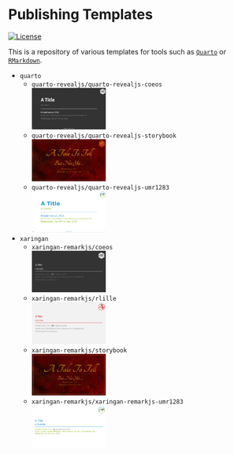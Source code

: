 Publishing Templates
================

<!-- badges: start -->

[![License](https://img.shields.io/github/license/mcanouil/publishing-templates.png)](LICENSE)
<!-- badges: end -->

This is a repository of various templates for tools such as
[`Quarto`](https://quarto.org) or
[`RMarkdown`](https://rmarkdown.rstudio.com/).

-   `quarto`
    -   `quarto-revealjs/quarto-revealjs-coeos`  
        [<img alt="Title slide of `quarto-revealjs/quarto-revealjs-coeos`" src="thumbs/quarto-coeos.png" width="150" />](https://m.canouil.fr/publishing-templates/quarto-coeos.html)
    -   `quarto-revealjs/quarto-revealjs-storybook`  
        [<img alt="Title slide of `quarto-revealjs/quarto-revealjs-storybook`" src="thumbs/quarto-storybook.png" width="150" />](https://m.canouil.fr/publishing-templates/quarto-storybook.html)
    -   `quarto-revealjs/quarto-revealjs-umr1283`  
        [<img alt="Title slide of `quarto-revealjs/quarto-revealjs-umr1283`" src="thumbs/quarto-umr1283.png" width="150" />](https://m.canouil.fr/publishing-templates/quarto-umr1283.html)
-   `xaringan`
    -   `xaringan-remarkjs/coeos`  
        [<img alt="Title slide of `xaringan-remarkjs/coeos`" src="thumbs/xaringan-coeos.png" width="150" />](https://m.canouil.fr/publishing-templates/xaringan-coeos.html)
    -   `xaringan-remarkjs/rlille`  
        [<img alt="Title slide of `xaringan-remarkjs/rlille`" src="thumbs/xaringan-rlille.png" width="150" />](https://m.canouil.fr/publishing-templates/xaringan-rlille.html)
    -   `xaringan-remarkjs/storybook`  
        [<img alt="Title slide of `xaringan-remarkjs/storybook`" src="thumbs/xaringan-storybook.png" width="150" />](https://m.canouil.fr/publishing-templates/xaringan-storybook.html)
    -   `xaringan-remarkjs/xaringan-remarkjs-umr1283`  
        [<img alt="Title slide of `xaringan-remarkjs/xaringan-remarkjs-umr1283`" src="thumbs/xaringan-umr1283.png" width="150" />](https://m.canouil.fr/publishing-templates/xaringan-umr1283.html)
